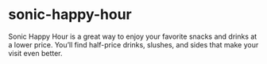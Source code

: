 # sonic-happy-hour
Sonic Happy Hour is a great way to enjoy your favorite snacks and drinks at a lower price. You’ll find half-price drinks, slushes, and sides that make your visit even better. 
